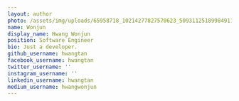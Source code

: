 ```yaml
---
layout: author
photo: /assets/img/uploads/65958718_10214277827570623_5093112518998491136_n.jpg
name: Wonjun
display_name: Hwang Wonjun
position: Software Engineer
bio: Just a developer.
github_username: hwangtan
facebook_username: hwangtan
twitter_username: ''
instagram_username: ''
linkedin_username: hwangtan
medium_username: hwangwonjun
---
```


